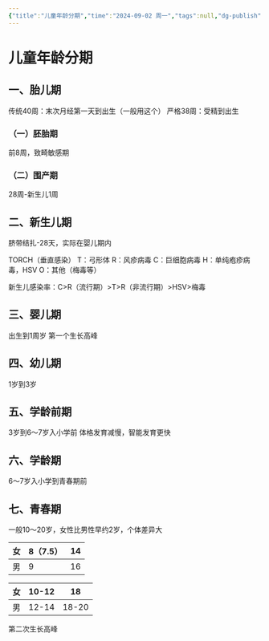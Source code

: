 ```yaml
---
{"title":"儿童年龄分期","time":"2024-09-02 周一","tags":null,"dg-publish":true,"permalink":"/200 学习/205 儿科学/理论课/第01章 绪论/第3节 儿童年龄分期/儿童年龄分期/","dgPassFrontmatter":true,"created":"2024-09-02T10:05:15.000+08:00","updated":"2024-09-03T11:22:10.000+08:00"}
---
```


# 儿童年龄分期
## 一、胎儿期
传统40周：末次月经第一天到出生（一般用这个）
严格38周：受精到出生
### （一）胚胎期
前8周，致畸敏感期
### （二）围产期
28周-新生儿1周
## 二、新生儿期
脐带结扎-28天，实际在婴儿期内

TORCH（垂直感染）
T：弓形体
R：风疹病毒
C：巨细胞病毒
H：单纯疱疹病毒，HSV
O：其他（梅毒等）

新生儿感染率：C>R（流行期）>T>R（非流行期）>HSV>梅毒
## 三、婴儿期
出生到1周岁
第一个生长高峰
## 四、幼儿期
1岁到3岁
## 五、学龄前期
3岁到6～7岁入小学前
体格发育减慢，智能发育更快
## 六、学龄期
6～7岁入小学到青春期前
## 七、青春期
一般10～20岁，女性比男性早约2岁，个体差异大

| 女   | 8（7.5） | 14  |
| --- | ------ | --- |
| 男   | 9      | 16  |

| 女   | 10-12 | 18    |
| --- | ----- | ----- |
| 男   | 12-14 | 18-20 |

第二次生长高峰
